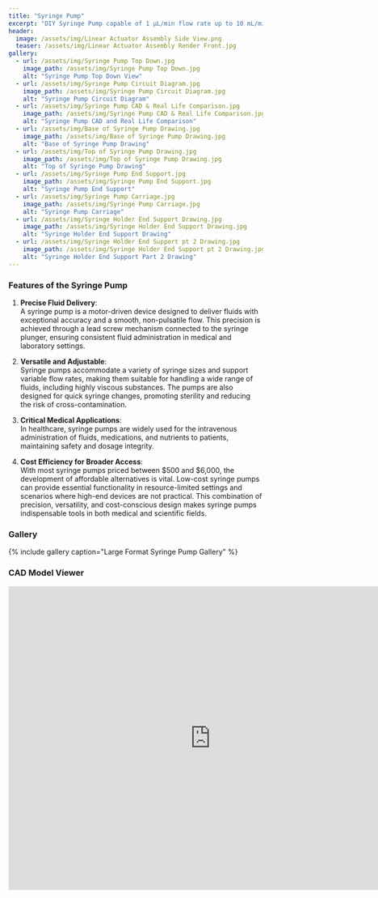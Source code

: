 ```yaml
---
title: "Syringe Pump"
excerpt: "DIY Syringe Pump capable of 1 µL/min flow rate up to 10 mL/min"
header:
  image: /assets/img/Linear Actuator Assembly Side View.png
  teaser: /assets/img/Linear Actuator Assembly Render Front.jpg
gallery:
  - url: /assets/img/Syringe Pump Top Down.jpg
    image_path: /assets/img/Syringe Pump Top Down.jpg
    alt: "Syringe Pump Top Down View"
  - url: /assets/img/Syringe Pump Circuit Diagram.jpg
    image_path: /assets/img/Syringe Pump Circuit Diagram.jpg
    alt: "Syringe Pump Circuit Diagram"
  - url: /assets/img/Syringe Pump CAD & Real Life Comparison.jpg
    image_path: /assets/img/Syringe Pump CAD & Real Life Comparison.jpg
    alt: "Syringe Pump CAD and Real Life Comparison"
  - url: /assets/img/Base of Syringe Pump Drawing.jpg
    image_path: /assets/img/Base of Syringe Pump Drawing.jpg
    alt: "Base of Syringe Pump Drawing"
  - url: /assets/img/Top of Syringe Pump Drawing.jpg
    image_path: /assets/img/Top of Syringe Pump Drawing.jpg
    alt: "Top of Syringe Pump Drawing"
  - url: /assets/img/Syringe Pump End Support.jpg
    image_path: /assets/img/Syringe Pump End Support.jpg
    alt: "Syringe Pump End Support"
  - url: /assets/img/Syringe Pump Carriage.jpg
    image_path: /assets/img/Syringe Pump Carriage.jpg
    alt: "Syringe Pump Carriage"
  - url: /assets/img/Syringe Holder End Support Drawing.jpg
    image_path: /assets/img/Syringe Holder End Support Drawing.jpg
    alt: "Syringe Holder End Support Drawing"
  - url: /assets/img/Syringe Holder End Support pt 2 Drawing.jpg
    image_path: /assets/img/Syringe Holder End Support pt 2 Drawing.jpg
    alt: "Syringe Holder End Support Part 2 Drawing"
---
```


### Features of the Syringe Pump

1. **Precise Fluid Delivery**:  
   A syringe pump is a motor-driven device designed to deliver fluids with exceptional accuracy and a smooth, non-pulsatile flow. This precision is achieved through a lead screw mechanism connected to the syringe plunger, ensuring consistent fluid administration in medical and laboratory settings.

2. **Versatile and Adjustable**:  
   Syringe pumps accommodate a variety of syringe sizes and support variable flow rates, making them suitable for handling a wide range of fluids, including highly viscous substances. The pumps are also designed for quick syringe changes, promoting sterility and reducing the risk of cross-contamination.

3. **Critical Medical Applications**:  
   In healthcare, syringe pumps are widely used for the intravenous administration of fluids, medications, and nutrients to patients, maintaining safety and dosage integrity.

4. **Cost Efficiency for Broader Access**:  
   With most syringe pumps priced between $500 and $6,000, the development of affordable alternatives is vital. Low-cost syringe pumps can provide essential functionality in resource-limited settings and scenarios where high-end devices are not practical. This combination of precision, versatility, and cost-conscious design makes syringe pumps indispensable tools in both medical and scientific fields.

### Gallery

{% include gallery caption="Large Format Syringe Pump Gallery" %}

### CAD Model Viewer

<iframe src="https://a360.co/43haqTf" width="800" height="600" allowfullscreen="true" webkitallowfullscreen="true" mozallowfullscreen="true" frameborder="0"></iframe>
